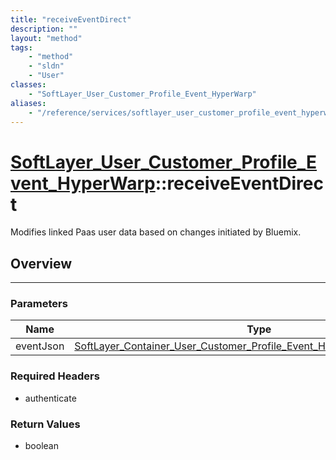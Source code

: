 ```yaml
---
title: "receiveEventDirect"
description: ""
layout: "method"
tags:
    - "method"
    - "sldn"
    - "User"
classes:
    - "SoftLayer_User_Customer_Profile_Event_HyperWarp"
aliases:
    - "/reference/services/softlayer_user_customer_profile_event_hyperwarp/receiveEventDirect"
---
```

# [SoftLayer_User_Customer_Profile_Event_HyperWarp](/reference/services/SoftLayer_User_Customer_Profile_Event_HyperWarp)::receiveEventDirect

Modifies linked Paas user data based on changes initiated by Bluemix.


## Overview 


-----

### Parameters 
|Name | Type | Description |
| --- | --- | --- |
|eventJson| <a href='/reference/datatypes/SoftLayer_Container_User_Customer_Profile_Event_HyperWarp_ProfileChange'>SoftLayer_Container_User_Customer_Profile_Event_HyperWarp_ProfileChange </a>| |


### Required Headers
* authenticate


### Return Values
* boolean




